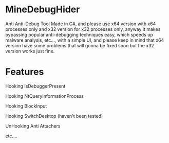 # MineDebugHider
Anti Anti-Debug Tool Made in C#, and please use x64 version with x64 processes only and x32 version for x32 processes only, anyway it makes bypassing popular anti-debugging techniques easy, which speeds up malware analysis, etc..., with a simple UI, and please keep in mind that x64 version have some problems that will gonna be fixed soon but the x32 version works just fine.
# Features
Hooking IsDebuggerPresent

Hooking NtQueryInformationProcess

Hooking BlockInput

Hooking SwitchDesktop (haven't been tested)

UnHooking Anti Attachers

etc....
